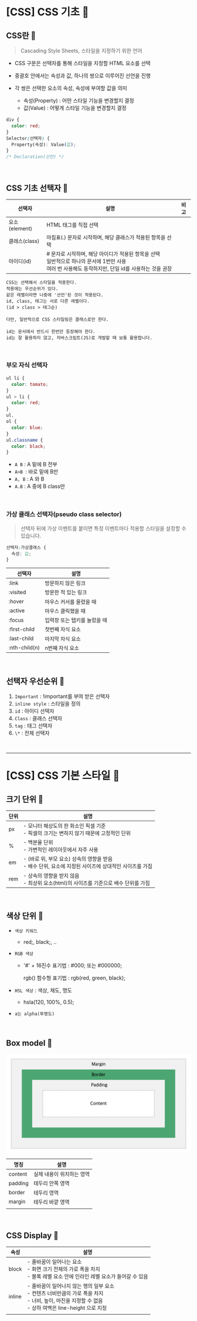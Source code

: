 # [CSS] CSS 기초 📝

## **CSS란 💭**

> Cascading Style Sheets, 스타일을 지정하기 위한 언어

- CSS 구문은 선택자를 통해 스타일을 지정할 HTML 요소를 선택

- 중괄호 안에서는 속성과 값, 하나의 쌍으로 이루어진 선언을 진행

- 각 쌍은 선택한 요소의 속성, 속성에 부여할 값을 의미

  - 속성(Property) : 어떤 스타일 기능을 변경할지 결정
  - 값(Value) : 어떻게 스타일 기능을 변경할지 결정

```css
div {
  color: red;
}
Selector(선택자) {
  Property(속성): Value(값);
}
/* Declaration(선언) */
```

<br />

## **CSS 기초 선택자 💭**

| 선택자        | 설명                                                                                                                                                        | 비고 |
| ------------- | ----------------------------------------------------------------------------------------------------------------------------------------------------------- | ---- |
| 요소(element) | HTML 태그를 직접 선택                                                                                                                                       |      |
| 클래스(class) | 마침표(.) 문자로 시작하며, 해당 클래스가 적용된 항목을 선택                                                                                                 |      |
| 아이디(id)    | # 문자로 시작하며, 해당 아이디가 적용된 항목을 선택<br />일반적으로 하나의 문서에 1번만 사용<br />여러 번 사용해도 동작하지만, 단일 id를 사용하는 것을 권장 |      |

```
CSS는 선택해서 스타일을 적용한다.
적용에는 우선순위가 있다.
같은 레벨이라면 나중에 '선언'된 것이 적용된다.
id, class, 태그는 서로 다른 레벨이다.
(id > class > 태그순)

다만, 일반적으로 CSS 스타일링은 클래스로만 한다.

id는 문서에서 반드시 한번만 등장해야 한다.
id는 잘 활용하지 않고, 자바스크립트(JS)로 개발할 때 보통 활용합니다.
```

<br />

### **부모 자식 선택자**

```css
ul li {
  color: tomato;
}
ul > li {
  color: red;
}
ul,
ol {
  color: blue;
}
ul.classname {
  color: black;
}
```

- `A B` : A 밑에 B 전부
- `A>B `: 바로 밑에 B만
- `A, B` : A 와 B
- `A.B` : A 중에 B class만

<br />

### **가상 클래스 선택자(pseudo class selector)**

> 선택자 뒤에 가상 이벤트를 붙이면 특정 이벤트마다 적용할 스타일을 설정할 수 있습니다.

```css
선택자:가상클래스 {
  속성: 값;
}
```

| 선택자        | 설명                         |
| ------------- | ---------------------------- |
| :link         | 방문하지 않은 링크           |
| :visited      | 방문한 적 있는 링크          |
| :hover        | 마우스 커서를 올렸을 때      |
| :active       | 마우스 클릭했을 때           |
| :focus        | 입력창 또는 탭키를 눌렀을 때 |
| :first-child  | 첫번째 자식 요소             |
| :last-child   | 마지막 자식 요소             |
| :nth-child(n) | n번째 자식 요소              |

<br />

## **선택자 우선순위 💭**

1. `Important` : !important를 부여 받은 선택자
2. `inline style` : 스타일을 정의
3. `id` : 아이디 선택자
4. `Class` : 클래스 선택자
5. `tag` : 태그 선택자
6. `\*` : 전체 선택자

<br />

---

# [CSS] CSS 기본 스타일 📝

## **크기 단위 💭**

| 단위 | 설명                                                                                                      |
| ---- | --------------------------------------------------------------------------------------------------------- |
| px   | - 모니터 해상도의 한 화소인 픽셀 기준<br />- 픽셀의 크기는 변하지 않기 때문에 고정적인 단위               |
| %    | - 백분율 단위<br />- 가변적인 레이아웃에서 자주 사용                                                      |
| em   | - (바로 위, 부모 요소) 상속의 영향을 받음<br />- 배수 단위, 요소에 지정된 사이즈에 상대적인 사이즈를 가짐 |
| rem  | - 상속의 영향을 받지 않음<br />- 최상위 요소(html)의 사이즈를 기준으로 배수 단위를 가짐                   |

<br />

## **색상 단위 💭**

- `색상 키워드`

  - red;, black;, ..

- `RGB 색상`

  - '#' + 16진수 표기법 : #000; 또는 #000000;

    rgb() 함수형 표기법 : rgb(red, green, black);

- `HSL 색상` : 색상, 채도, 명도

  - hsla(120, 100%, 0.5);

- `a는 alpha(투명도)`

<br />

## **Box model 💭**

![](./img/boxmodel.png)

| 명칭    | 설명                      |
| ------- | ------------------------- |
| content | 실제 내용이 위치하는 영역 |
| padding | 테두리 안쪽 영역          |
| border  | 테두리 영역               |
| margin  | 테두리 바깥 영역          |
|         |                           |

<br />

## **CSS Display 💭**

| 속성   | 설명                                                                                                                                                              |
| ------ | ----------------------------------------------------------------------------------------------------------------------------------------------------------------- |
| block  | - 줄바꿈이 일어나는 요소<br />- 화면 크기 전체의 가로 폭을 차지<br />- 블록 레벨 요소 안에 인라인 레벨 요소가 들어갈 수 있음                                      |
| inline | - 줄바꿈이 일어나지 않는 행의 일부 요소<br />- 컨텐츠 너비만큼의 가로 폭을 차지<br />- 너비, 높이, 마진을 지정할 수 없음<br />- 상하 여백은 line-height 으로 지정 |
|        |                                                                                                                                                                   |
